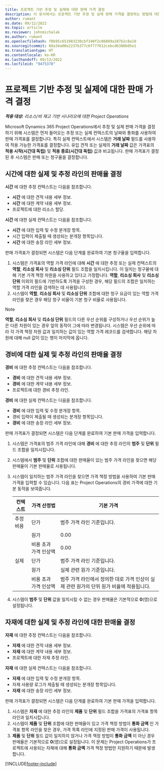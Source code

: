 ```yaml
---
title: 프로젝트 기반 추정 및 실제에 대한 판매 가격 결정
description: 이 문서에서는 프로젝트 기반 추정 및 실제 판매 가격을 결정하는 방법에 대한 정보를 제공합니다.
author: rumant
ms.date: 09/12/2022
ms.topic: article
ms.reviewer: johnmichalak
ms.author: rumant
ms.openlocfilehash: f0b95c651983230cbf340f2c06089a287b2c8a10
ms.sourcegitcommit: 60a34a00e2237b377c6f777612cebcd6380b05e1
ms.translationtype: HT
ms.contentlocale: ko-KR
ms.lasthandoff: 09/13/2022
ms.locfileid: "9475378"
---
```

#  <a name="determine-sales-prices-for-project-based-estimates-and-actuals"></a>프로젝트 기반 추정 및 실제에 대한 판매 가격 결정

_**적용 대상:** 리소스/비 재고 기반 시나리오에 대한 Project Operations_

Microsoft Dynamics 365 Project Operations에서 추정 및 실제 판매 가격을 결정하기 위해 시스템은 먼저 들어오는 추정 또는 실제 컨텍스트의 날짜와 통화를 사용하여 판매 가격표를 결정합니다. 특히 실제 컨텍스트에서 시스템은 **거래 날짜** 필드를 사용하여 적용 가능한 가격표를 결정합니다. 유입 견적 또는 실제의 **거래 날짜** 값은 가격표의 **적용 시작(시간대 독립)** 및 **적용 종료(시간대 독립)** 값과 비교됩니다. 판매 가격표가 결정된 후 시스템은 판매 또는 청구율을 결정합니다.

## <a name="determining-sales-rates-on-actual-and-estimate-lines-for-time"></a>시간에 대한 실제 및 추정 라인의 판매율 결정

**시간** 에 대한 추정 컨텍스트는 다음을 참조합니다.

- **시간** 에 대한 견적 내용 세부 정보.
- **시간** 에 대한 계약 내용 세부 정보.
- 프로젝트에 대한 리소스 할당.

**시간** 에 대한 실제 컨텍스트는 다음을 참조합니다.

- **시간** 에 대한 입력 및 수정 분개장 항목.
- 시간 입력이 제출될 때 생성되는 분개장 항목입니다.
- **시간** 에 대한 송장 라인 세부 정보. 

판매 가격표가 결정되면 시스템은 다음 단계를 완료하여 기본 청구율을 입력합니다.

1. 시스템은 가격표의 역할 가격 라인에 대해 **시간** 에 대한 추정 또는 실제 컨텍스트의 **역할**, **리소싱 회사** 및 **리소싱 단위** 필드 조합을 일치시킵니다. 이 일치는 청구율에 대해 기본 가격 책정 차원을 사용하고 있다고 가정합니다. **역할**, **리소싱 회사** 및 **리소싱 단위** 이외의 필드에 기반하도록 가격을 구성한 경우, 해당 필드의 조합은 일치하는 역할 가격 라인을 검색하는 데 사용됩니다.
1. 시스템이 **역할**, **리소싱 회사** 및 **리소싱 단위** 조합에 대한 청구 요금이 있는 역할 가격 라인을 찾은 경우 해당 청구 비율이 기본 청구 비율로 사용됩니다.

> [!NOTE]
> **역할**, **리소싱 회사** 및 **리소싱 단위** 필드의 다른 우선 순위를 구성하거나 우선 순위가 높은 다른 차원이 있는 경우 앞의 동작이 그에 따라 변경됩니다. 시스템은 우선 순위에 따라 각 가격 책정 차원 값과 일치하는 값이 있는 역할 가격 레코드를 검색합니다. 해당 차원에 대해 null 값이 있는 행이 마지막에 옵니다.

## <a name="determining-sales-rates-on-actual-and-estimate-lines-for-expense"></a>경비에 대한 실제 및 추정 라인의 판매율 결정

**경비** 에 대한 추정 컨텍스트는 다음을 참조합니다.

- **경비** 에 대한 견적 내용 세부 정보.
- **경비** 에 대한 계약 내용 세부 정보.
- 프로젝트에 대한 경비 추정 라인.

**경비** 에 대한 실제 컨텍스트는 다음을 참조합니다.

- **경비** 에 대한 입력 및 수정 분개장 항목.
- 경비 입력이 제출될 때 생성되는 분개장 항목입니다.
- **경비** 에 대한 송장 라인 세부 정보. 

판매 가격표가 결정되면 시스템은 다음 단계를 완료하여 기본 판매 가격을 입력합니다.

1. 시스템은 가격표의 범주 가격 라인에 대해 **경비** 에 대한 추정 라인의 **범주** 및 **단위** 필드 조합을 일치시킵니다.
1. 시스템에서 **범주** 및 **단위** 조합에 대한 판매율이 있는 범주 가격 라인을 찾으면 해당 판매율이 기본 판매율로 사용됩니다.
1. 시스템이 일치하는 범주 가격 라인을 찾으면 가격 책정 방법을 사용하여 기본 판매 가격을 입력할 수 있습니다. 다음 표는 Project Operations의 경비 가격에 대한 기본 동작을 보여줍니다.

    | 컨텍스트 | 가격 산정법 | 기본 가격 |
    | --- | --- | --- |
    | 추정 비용 | 단가 | 범주 가격 라인 기준입니다. |
    |        | 원가 | 0.00 |
    |        | 비용 초과 가격 인상액 | 0.00 |
    | 실제 | 단가 | 범주 가격 라인 기준입니다. |
    |        | 원가 | 실제 관련 원가 기준입니다. |
    |        | 비용 초과 가격 인상액 | 범주 가격 라인에서 정의한 대로 가격 인상이 실제 관련 원가의 단위 원가 비율에 적용됩니다. |

1. 시스템이 **범주** 및 **단위** 값을 일치시킬 수 없는 경우 판매율은 기본적으로 **0**(영)으로 설정됩니다.

## <a name="determining-sales-rates-on-actual-and-estimate-lines-for-material"></a>자재에 대한 실제 및 추정 라인에 대한 판매율 결정

**자재** 에 대한 추정 컨텍스트는 다음을 참조합니다.

- **자재** 에 대한 견적 내용 세부 정보.
- **자재** 에 대한 계약 내용 세부 정보.
- 프로젝트에 대한 자재 추정 라인.

**자재** 에 대한 실제 컨텍스트는 다음을 참조합니다.

- **자재** 에 대한 입력 및 수정 분개장 항목.
- 자재 사용량 로그가 제출될 때 생성되는 분개장 항목입니다.
- **자재** 에 대한 송장 라인 세부 정보. 

판매 가격표가 결정되면 시스템은 다음 단계를 완료하여 기본 판매 가격을 입력합니다.

1. 시스템은 **자재** 에 대한 추정 라인의 **제품** 및 **단위** 필드 조합을 가격표의 가격표 항목 라인과 일치시킵니다.
1. 시스템이 **제품** 및 **단위** 조합에 대한 판매율이 있고 가격 책정 방법이 **통화 금액** 인 가격표 항목 라인을 찾은 경우, 가격 목록 라인에 지정된 판매 가격이 사용됩니다. 
1. **제품** 및 **단위** 필드 값이 일치하지 않거나 가격 책정 방법이 **통화 금액** 이 아닌 경우 판매율은 기본적으로 **0**(영)으로 설정됩니다. 이 문제는 Project Operations가 프로젝트에 사용되는 자재에 대해 **통화 금액** 가격 책정 방법만 지원하기 때문에 발생합니다.

[!INCLUDE[footer-include](../includes/footer-banner.md)]
